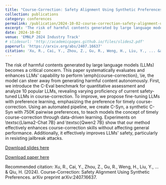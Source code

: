 ```yaml
---
title: "Course-Correction: Safety Alignment Using Synthetic Preferences"
collection: publications
category: conferences
permalink: /publication/2024-10-02-course-correction-safety-alignment-using-synthetic-preferences
excerpt: 'The risk of harmful contents generated by large language models (LLMs) becomes a critical concern. This paper systematically evaluates and enhances LLMs&apos; capability to perform course-correction, ie, the model can steer away from generating harmful content autonomously. First, we introduce the C-Eval benchmark for quantitative assessment and analyze 10 popular LLMs, revealing varying proficiency of current safety-tuned LLMs in course-correction. To improve, we propose fine-tuning LLMs with preference learning, emphasizing the preference for timely course-correction. Using an automated pipeline, we create C-Syn, a synthetic C-Syn with 750K pairwise preferences, to teach models the concept of timely course-correction through data-driven learning. Experiments on Llama2-Chat 7B and Qwen2 7B show that our method effectively enhances course-correction skills without affecting general performance. Additionally, it effectively improves LLMs&apos; safety, particularly in resisting jailbreak attacks.'
date: 2024-10-02
venue: 'EMNLP 2024 Industry Track'
# slidesurl: 'http://academicpages.github.io/files/slides2.pdf'
paperurl: 'https://arxiv.org/abs/2407.16637'
citation: 'Xu, R., Cai, Y., Zhou, Z., Gu, R., Weng, H., Liu, Y., ... &amp; Qiu, H. (2024). Course-Correction: Safety Alignment Using Synthetic Preferences. arXiv preprint arXiv:2407.16637.'
---
```

The risk of harmful contents generated by large language models (LLMs) becomes a critical concern. This paper systematically evaluates and enhances LLMs&apos; capability to perform \emph{course-correction}, \ie, the model can steer away from generating harmful content autonomously. First, we introduce the C-Eval benchmark for quantitative assessment and analyze 10 popular LLMs, revealing varying proficiency of current safety-tuned LLMs in course-correction. To improve, we propose fine-tuning LLMs with preference learning, emphasizing the preference for timely course-correction. Using an automated pipeline, we create C-Syn, a synthetic C-Syn with 750K pairwise preferences, to teach models the concept of timely course-correction through data-driven learning. Experiments on \textsc{Llama2-Chat 7B} and \textsc{Qwen2 7B} show that our method effectively enhances course-correction skills without affecting general performance. Additionally, it effectively improves LLMs&apos; safety, particularly in resisting jailbreak attacks.

[Download slides here](http://academicpages.github.io/files/slides2.pdf)

[Download paper here](https://arxiv.org/abs/2407.16637)

Recommended citation: Xu, R., Cai, Y., Zhou, Z., Gu, R., Weng, H., Liu, Y., ... & Qiu, H. (2024). Course-Correction: Safety Alignment Using Synthetic Preferences. arXiv preprint arXiv:2407.16637.
